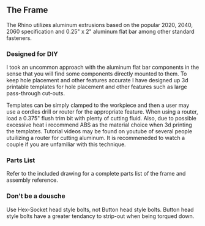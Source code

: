 ## The Frame
The Rhino utilizes aluminum extrusions based on the popular 2020, 2040, 2060 specification and 0.25" x 2" aluminum flat bar among other standard fasteners.  

### Designed for DIY
I took an uncommon approach with the aluminum flat bar components in the sense that you will find some components directly mounted to them.  To keep hole placement and 
other features accurate I have designed up 3d printable templates for hole placement and other features such as large pass-through cut-outs.  

Templates can be simply clamped to the workpiece and then a user may use a cordles drill or router for the appropriate feature.  When using a router, load a 0.375" 
flush trim bit with plenty of cutting fluid.  Also, due to possible excessive heat i recommend ABS as the material choice when 3d printing the templates.  Tutorial videos may be found on youtube of several people utuilizing a router for cutting aluminum.  It is recommeneded 
to watch a couple if you are unfamiliar with this technique.

### Parts List
Refer to the included drawing for a complete parts list of the frame and assembly reference.  

### Don't be a dousche
Use Hex-Socket head style bolts, not Button head style bolts.  Button head style bolts have a greater tendancy to strip-out when being torqued down.
